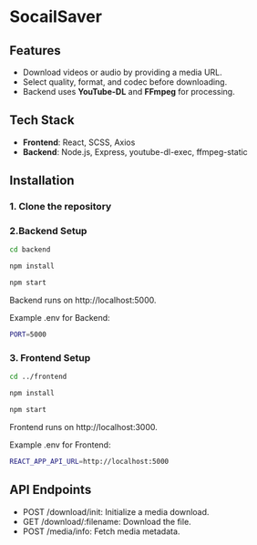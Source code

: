 # SocailSaver

## Features
- Download videos or audio by providing a media URL.
- Select quality, format, and codec before downloading.
- Backend uses **YouTube-DL** and **FFmpeg** for processing.

## Tech Stack
- **Frontend**: React, SCSS, Axios
- **Backend**: Node.js, Express, youtube-dl-exec, ffmpeg-static

## Installation

### 1. Clone the repository

### 2.Backend Setup

```bash
cd backend
```
```bash
npm install
```
```bash
npm start
```

Backend runs on http://localhost:5000.

Example .env for Backend:
```bash
PORT=5000
```

### 3. Frontend Setup
```bash
cd ../frontend
```
```bash
npm install
```
```bash
npm start
```

Frontend runs on http://localhost:3000.

Example .env for Frontend:
```bash
REACT_APP_API_URL=http://localhost:5000
```

## API Endpoints

- POST /download/init: Initialize a media download.
- GET /download/:filename: Download the file.
- POST /media/info: Fetch media metadata.
